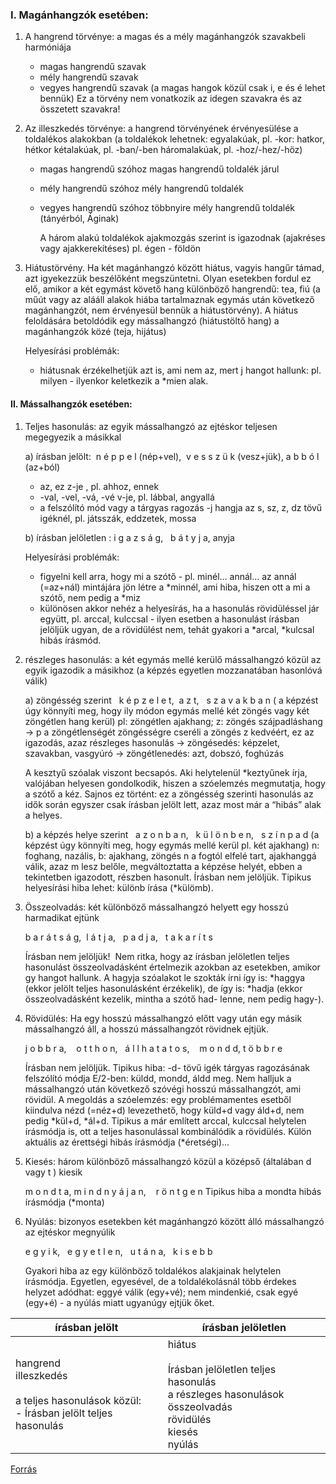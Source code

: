 ### I. Magánhangzók esetében:

1. A hangrend törvénye: a magas és a mély magánhangzók szavakbeli harmóniája
	- magas hangrendű szavak
	- mély hangrendű szavak
	- vegyes hangrendű szavak (a magas hangok közül csak i, e és é lehet bennük)
	Ez a törvény nem vonatkozik az idegen szavakra és az összetett szavakra!

2. Az illeszkedés törvénye: a hangrend törvényének érvényesülése a toldalékos alakokban
	(a toldalékok lehetnek: egyalakúak, pl. -kor: hatkor, hétkor kétalakúak, pl. -ban/-ben háromalakúak, pl. -hoz/-hez/-höz)

	- magas hangrendű szóhoz magas hangrendű toldalék járul
	- mély hangrendű szóhoz mély hangrendű toldalék
	- vegyes hangrendű szóhoz többnyire mély hangrendű toldalék (tányérból, Áginak)

		A három alakú toldalékok ajakmozgás szerint is igazodnak (ajakréses vagy ajakkerekítéses) pl. égen - földön

3. Hiátustörvény. Ha két magánhangzó között hiátus, vagyis hangűr támad, azt igyekezzük beszélőként megszüntetni. Olyan esetekben fordul ez elő, amikor a két egymást követő hang különböző hangrendű: tea, fiú (a műút vagy az alááll alakok hiába tartalmaznak egymás után következő magánhangzót, nem érvényesül bennük a hiátustörvény). A hiátus feloldására betoldódik egy mássalhangzó (hiátustöltő hang) a magánhangzók közé (teja, hijátus)

	Helyesírási problémák:
	- hiátusnak érzékelhetjük azt is, ami nem az, mert j hangot hallunk: pl. milyen - ilyenkor keletkezik a *mien alak.

#### II. Mássalhangzók esetében:

1. Teljes hasonulás: az egyik mássalhangzó az ejtéskor teljesen megegyezik a másikkal

	a) írásban jelölt:  n é p p e l (nép+vel),  v e s s z ü k (vesz+jük), a b b ó l (az+ból)
	- az, ez z-je , pl. ahhoz, ennek
	- -val, -vel, -vá, -vé v-je, pl. lábbal, angyallá
	- a felszólító mód vagy a tárgyas ragozás -j hangja az s, sz, z, dz tövű igéknél, pl. játsszák, eddzetek, mossa
	
	b) írásban jelöletlen : i g a z s á g,   b á t y j a, anyja

	Helyesírási problémák:
	- figyelni kell arra, hogy mi a szótő - pl. minél… annál… az annál (=az+nál) mintájára jön létre a \*minnél, ami hiba, hiszen ott a mi a szótő, nem pedig a \*miz
	- különösen akkor nehéz a helyesírás, ha a hasonulás rövidüléssel jár együtt, pl. arccal, kulccsal - ilyen esetben a hasonulást írásban jelöljük ugyan, de a rövidülést nem, tehát gyakori a \*arcal, \*kulcsal hibás írásmód.

2. részleges hasonulás: a két egymás mellé kerülő mássalhangzó közül az egyik igazodik a másikhoz (a képzés egyetlen mozzanatában hasonlóvá válik)

	a) zöngésség szerint   k é p z e l e t,  a z t,   s z a v a k b a n
		( a képzést úgy könnyíti meg, hogy ily módon egymás mellé két zöngés vagy két zöngétlen hang kerül)
		pl: zöngétlen ajakhang; z: zöngés szájpadláshang → p a zöngétlenségét zöngésségre cseréli a zöngés z kedvéért, ez az igazodás, azaz részleges hasonulás
		→ zöngésedés: képzelet, szavakban, vasgyúró
		→ zöngétlenedés: azt, dobszó, foghúzás

	A kesztyű szóalak viszont becsapós. Aki helytelenül \*keztyűnek írja, valójában helyesen gondolkodik, hiszen a szóelemzés megmutatja, hogy a szótő a kéz. Sajnos ez történt: ez a zöngésség szerinti hasonulás az idők során egyszer csak írásban jelölt lett, azaz most már a “hibás” alak a helyes.

	b) a képzés helye szerint   a z o n b a n,   k ü l ö n b e n,   s z í n p a d
		(a képzést úgy könnyíti meg, hogy egymás mellé kerül pl. két ajakhang)
		n: foghang, nazális, b: ajakhang, zöngés
 		n a fogtól elfelé tart, ajakhanggá válik, azaz m lesz belőle, megváltoztatta a képzése helyét, ebben a tekintetben igazodott, részben hasonult.
	Írásban nem jelöljük. Tipikus helyesírási hiba lehet: különb írása (\*külömb). 

3. Összeolvadás: két különböző mássalhangzó helyett egy hosszú harmadikat ejtünk

	b a r á t s á g,  l á t j a,   p a d j a,   t a k a r í t s 

	Írásban nem jelöljük! 
	Nem ritka, hogy az írásban jelöletlen teljes hasonulást összeolvadásként értelmezik azokban az esetekben, amikor gy hangot hallunk. A hagyja szóalakot le szokták írni így is: \*haggya (ekkor jelölt teljes hasonulásként érzékelik), de így is: \*hadja (ekkor összeolvadásként kezelik, mintha a szótő had- lenne, nem pedig hagy-).

4. Rövidülés: Ha egy hosszú mássalhangzó előtt vagy után egy másik mássalhangzó áll, a hosszú mássalhangzót rövidnek ejtjük.

	j o b b r a,    o t t h o n,   á l l h a t a t o s,    m o n d d,    t ö b b r e

	Írásban nem jelöljük. Tipikus hiba: -d- tövű igék tárgyas ragozásának felszólító módja E/2-ben:
	küldd, mondd, áldd meg. Nem halljuk a mássalhangzó után következő szóvégi hosszú mássalhangzót, ami rövidül. A megoldás a szóelemzés: egy problémamentes esetből kiindulva nézd (=néz+d) levezethető, hogy küld+d vagy áld+d, nem pedig \*kül+d, \*ál+d.
	Tipikus a már említett arccal, kulccsal helytelen írásmódja is, ott a teljes hasonulással kombinálódik a rövidülés.
	Külön aktuális az érettségi hibás írásmódja (\*éretségi)...

5. Kiesés: három különböző mássalhangzó közül a középső (általában d vagy t ) kiesik

	m o n d t a,    m i n d n y á j a n,    r ö n t g e n
	Tipikus hiba a mondta hibás írásmódja (*monta)

6. Nyúlás: bizonyos esetekben két magánhangzó között álló mássalhangzó az ejtéskor megnyúlik  

	e g y i k,   e g y e t l e n,   u t á n a,   k i s e b b

	Gyakori hiba az egy különböző toldalékos alakjainak helytelen írásmódja. Egyetlen, egyesével, de a toldalékolásnál több érdekes helyzet adódhat: eggyé válik (egy+vé); nem mindenkié, csak egyé (egy+é) - a nyúlás miatt ugyanúgy ejtjük őket. 

| írásban jelölt                                                                                  | írásban jelöletlen                                                                                                            |
| ----------------------------------------------------------------------------------------------- | ----------------------------------------------------------------------------------------------------------------------------- |
| hangrend<br>illeszkedés<br><br>a teljes hasonulások közül:<br>- Írásban jelölt teljes hasonulás | hiátus<br><br>Írásban jelöletlen teljes hasonulás<br>a részleges hasonulások<br>összeolvadás<br>rövidülés<br>kiesés<br>nyúlás |
[Forrás](https://gergelyi.webnode.page/news/a-hangkapcsolódási-szabályosságok-típusai-és-a-helyesírás-összefüggése/)
